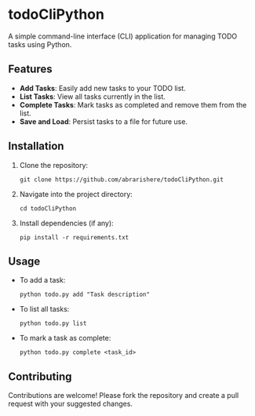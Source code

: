 
# todoCliPython

A simple command-line interface (CLI) application for managing TODO tasks using Python.

## Features

- **Add Tasks**: Easily add new tasks to your TODO list.
- **List Tasks**: View all tasks currently in the list.
- **Complete Tasks**: Mark tasks as completed and remove them from the list.
- **Save and Load**: Persist tasks to a file for future use.

## Installation

1. Clone the repository:

   ```
   git clone https://github.com/abrarishere/todoCliPython.git
   ```

2. Navigate into the project directory:

   ```
   cd todoCliPython
   ```

3. Install dependencies (if any):

   ```
   pip install -r requirements.txt
   ```

## Usage

- To add a task:

  ```
  python todo.py add "Task description"
  ```

- To list all tasks:

  ```
  python todo.py list
  ```

- To mark a task as complete:

  ```
  python todo.py complete <task_id>
  ```

## Contributing

Contributions are welcome! Please fork the repository and create a pull request with your suggested changes.

